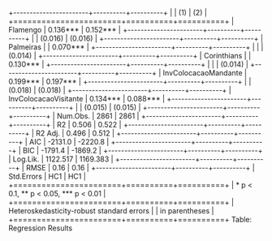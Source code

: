 
+-----------------------+----------+----------+
|                       | (1)      | (2)      |
+=======================+==========+==========+
| Flamengo              | 0.136*** | 0.152*** |
+-----------------------+----------+----------+
|                       | (0.016)  | (0.016)  |
+-----------------------+----------+----------+
| Palmeiras             |          | 0.070*** |
+-----------------------+----------+----------+
|                       |          | (0.014)  |
+-----------------------+----------+----------+
| Corinthians           |          | 0.130*** |
+-----------------------+----------+----------+
|                       |          | (0.014)  |
+-----------------------+----------+----------+
| InvColocacaoMandante  | 0.199*** | 0.197*** |
+-----------------------+----------+----------+
|                       | (0.018)  | (0.018)  |
+-----------------------+----------+----------+
| InvColocacaoVisitante | 0.134*** | 0.088*** |
+-----------------------+----------+----------+
|                       | (0.015)  | (0.015)  |
+-----------------------+----------+----------+
| Num.Obs.              | 2861     | 2861     |
+-----------------------+----------+----------+
| R2                    | 0.506    | 0.522    |
+-----------------------+----------+----------+
| R2 Adj.               | 0.496    | 0.512    |
+-----------------------+----------+----------+
| AIC                   | -2131.0  | -2220.8  |
+-----------------------+----------+----------+
| BIC                   | -1791.4  | -1869.2  |
+-----------------------+----------+----------+
| Log.Lik.              | 1122.517 | 1169.383 |
+-----------------------+----------+----------+
| RMSE                  | 0.16     | 0.16     |
+-----------------------+----------+----------+
| Std.Errors            | HC1      | HC1      |
+=======================+==========+==========+
| * p < 0.1, ** p < 0.05, *** p < 0.01        |
+=======================+==========+==========+
| Heteroskedasticity-robust standard errors   |
| in parentheses                              |
+=======================+==========+==========+
Table: Regression Results
